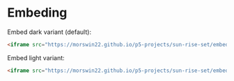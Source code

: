 # Embeding
Embed dark variant (default):
```html
<iframe src="https://morswin22.github.io/p5-projects/sun-rise-set/embed.html" width="300" height="350" style="border: 0" allow="geolocation"></iframe>
```

Embed light variant:
```html
<iframe src="https://morswin22.github.io/p5-projects/sun-rise-set/embed.html?variant=light" width="300" height="350" style="border: 0" allow="geolocation"></iframe>
```